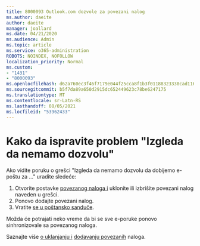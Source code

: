 ```yaml
---
title: 8000093 Outlook.com dozvole za povezani nalog
ms.author: daeite
author: daeite
manager: joallard
ms.date: 04/21/2020
ms.audience: Admin
ms.topic: article
ms.service: o365-administration
ROBOTS: NOINDEX, NOFOLLOW
localization_priority: Normal
ms.custom:
- "1431"
- "8000093"
ms.openlocfilehash: d62a760ec3f46f7179e044f25cca8f1b3f01188323330cad11671311eef002e6
ms.sourcegitcommit: b5f7da89a650d2915dc652449623c78be6247175
ms.translationtype: MT
ms.contentlocale: sr-Latn-RS
ms.lasthandoff: 08/05/2021
ms.locfileid: "53962433"
---
```

# <a name="how-to-fix-it-looks-like-we-dont-have-permission"></a>Kako da ispravite problem "Izgleda da nemamo dozvolu"

Ako vidite poruku o grešci "Izgleda da nemamo dozvolu da dobijemo e-poštu za ..." uradite sledeće:

1. Otvorite postavke [povezanog naloga i](https://outlook.live.com/mail/options/mail/accounts) uklonite ili izbrišite povezani nalog naveden u grešci.
2. Ponovo dodajte povezani nalog.
3. Vratite [se u poštansko sanduče](https://outlook.live.com/mail/inbox).

Možda će potrajati neko vreme da bi se sve e-poruke ponovo sinhronizovale sa povezanog naloga.

Saznajte više [o uklanjanju i](https://support.office.com/article/0b9a6b95-ff1b-46c1-bf60-d6b3b82c5ac8?wt.mc_id=Office_Outlook_com_Alchemy) [dodavanju povezanih](https://support.office.com/article/c5224df4-5885-4e79-91ba-523aa743f0ba?wt.mc_id=Office_Outlook_com_Alchemy) naloga.